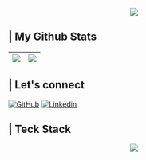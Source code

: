 
<!--
<img src="https://socialify.git.ci/jolliebonnie/jolliebonnie/image?font=KoHo&forks=1&language=1&name=1&pattern=Circuit%20Board&pulls=1&stargazers=1&theme=Auto" alt="jolliebonnie" width="640" height="320" />
-->
<p align="center">
  <img src="https://capsule-render.vercel.app/api?text=Hey!%20Thats%20me%20Chaw%20😉&animation=fadeIn&type=waving&color=gradient&height=160&section=header"/>
</p>

## | My Github Stats 

|<img src="https://github-readme-stats.vercel.app/api?username=jolliebonnie&&show_icons=true&count_private=true&include_all_commits=true"/>|<img src="https://github-readme-streak-stats.herokuapp.com/?user=jolliebonnie"/>|
|---|---|

## | Let's connect 
[![GitHub](https://img.shields.io/badge/Github-100000?style=for-the-badge&logo=github&logoColor=white)](https://github.com/jolliebonnie)
[![Linkedin](https://img.shields.io/badge/Linkedin-0077B5?style=for-the-badge&logo=linkedin&logoColor=white)](https://www.linkedin.com/in/chaw-thiri-san-379035227/)
## | Teck Stack
<p align="center">
   <img src="https://skillicons.dev/icons?i=bash,git,py,c,cpp,github,visualstudio,vscode"/>
</p>
